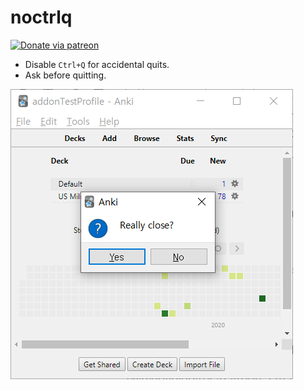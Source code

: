 # noctrlq

[![Donate via patreon](https://cdn.jsdelivr.net/gh/trgkanki/trgkanki-template-cli@develop/res/patreon_small.png)](https://www.patreon.com/trgk)

- Disable `Ctrl+Q` for accidental quits.
- Ask before quitting.

![Example](docs/example.png)
